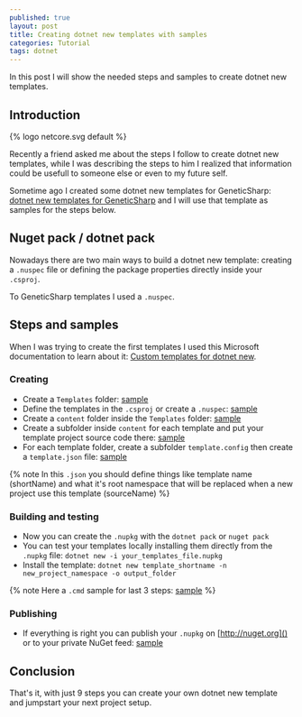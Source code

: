 ```yaml
---
published: true
layout: post
title: Creating dotnet new templates with samples 
categories: Tutorial
tags: dotnet
---
```

In this post I will show the needed steps and samples to create dotnet new templates.
 
## Introduction

{% logo netcore.svg default %}

Recently a friend asked me about the steps I follow to create dotnet new templates, while I was describing the steps to him I realized that information could be usefull to someone else or even to my future self.

Sometime ago I created some dotnet new templates for GeneticSharp: [dotnet new templates for GeneticSharp](http://diegogiacomelli.com.br/dotnet-new-templates-for-GeneticSharp/) and I will use that template as samples for the steps below.

## Nuget pack / dotnet pack
Nowadays there are two main ways to build a dotnet new template: creating a `.nuspec` file or defining the package properties directly inside your `.csproj`.

To GeneticSharp templates I used a `.nuspec`.
 
## Steps and samples
When I was trying to create the first templates I used this Microsoft documentation to learn about it: [Custom templates for dotnet new](https://docs.microsoft.com/en-us/dotnet/core/tools/custom-templates).

### Creating
* Create a `Templates` folder: [sample](https://github.com/giacomelli/GeneticSharp/tree/master/src/Templates)
* Define the templates in the `.csproj` or create a `.nuspec`: [sample](https://github.com/giacomelli/GeneticSharp/blob/master/src/Templates/GeneticSharp.Templates.nuspec)
* Create a `content` folder inside the `Templates` folder: [sample](https://github.com/giacomelli/GeneticSharp/tree/master/src/Templates/content)
* Create a subfolder inside `content` for each template and put your template project source code there: [sample](https://github.com/giacomelli/GeneticSharp/tree/master/src/Templates/content/ConsoleApp)
* For each template folder, create a subfolder `template.config` then create a `template.json` file: [sample](https://github.com/giacomelli/GeneticSharp/blob/master/src/Templates/content/ConsoleApp/.template.config/template.json)

{% note In this `.json` you should define things like template name (shortName) and what it's root namespace that will be replaced when a new project use this template (sourceName) %}

### Building and testing
* Now you can create the `.nupkg` with the `dotnet pack` or `nuget pack` 
* You can test your templates locally installing them directly from the `.nupkg` file: `dotnet new -i your_templates_file.nupkg` 
* Install the template: `dotnet new template_shortname -n new_project_namespace -o output_folder`

{% note Here a `.cmd` sample for last 3 steps: [sample](https://github.com/giacomelli/GeneticSharp/blob/master/tools/buildTemplatesNuget.cmd) %}

### Publishing
* If everything is right you can publish your `.nupkg` on [http://nuget.org]() or to your private NuGet feed: [sample](https://www.nuget.org/packages/GeneticSharp.Templates/)

## Conclusion
That's it, with just 9 steps you can create your own dotnet new template and jumpstart your next project setup.